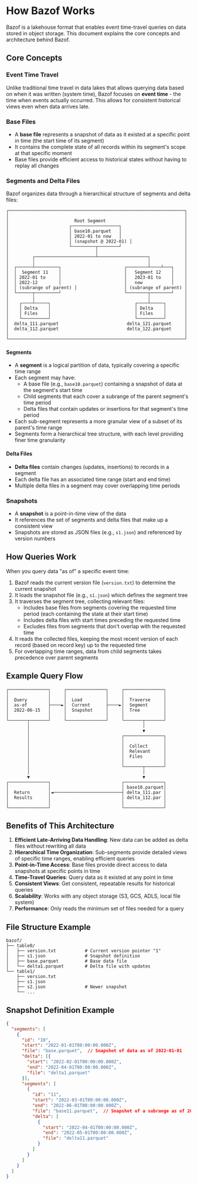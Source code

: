 # How Bazof Works

Bazof is a lakehouse format that enables event time-travel queries on data stored in object storage. This document explains the core concepts and architecture behind Bazof.

## Core Concepts

### Event Time Travel

Unlike traditional time travel in data lakes that allows querying data based on when it was written (system time), Bazof focuses on **event time** - the time when events actually occurred. This allows for consistent historical views even when data arrives late.

### Base Files

- A **base file** represents a snapshot of data as it existed at a specific point in time (the start time of its segment)
- It contains the complete state of all records within its segment's scope at that specific moment
- Base files provide efficient access to historical states without having to replay all changes

### Segments and Delta Files

Bazof organizes data through a hierarchical structure of segments and delta files:

```
┌───────────────────────────────────────────────────────────────────┐
│                                                                   │
│                         Root Segment                              │
│                       ┌──────────────────┐                        │
│                       │ base10.parquet   │                        │
│                       │ 2022-01 to now   │                        │
│                       │ (snapshot @ 2022-01) │                    │
│                       └─────────┬────────┘                        │
│                                 │                                 │
│         ┌───────────────────────┴───────────────────┐             │
│         │                                           │             │
│  ┌──────┴─────────┐                        ┌────────┴────┴───┐    │
│  │  Segment 11    │                        │   Segment 12    │    │    
│  │ 2022-01 to     │                        │   2023-01 to    │    │    
│  │ 2022-12        │                        │   now           │    │    
│  │ (subrange of parent) │                  │ (subrange of parent) │
│  └──────┬─────────┘                        └────────┬────────┘    │
│         │                                           │             │
│    ┌────┴─────┐                                ┌────┴─────┐       │
│    │ Delta    │                                │ Delta    │       │
│    │ Files    │                                │ Files    │       │
│    └──────────┘                                └──────────┘       │
│  delta_111.parquet                          delta_121.parquet     │
│  delta_112.parquet                          delta_122.parquet     │
│                                                                   │
└───────────────────────────────────────────────────────────────────┘
```

#### Segments

- A **segment** is a logical partition of data, typically covering a specific time range
- Each segment may have:
  - A base file (e.g., `base10.parquet`) containing a snapshot of data at the segment's start time
  - Child segments that each cover a subrange of the parent segment's time period
  - Delta files that contain updates or insertions for that segment's time period
- Each sub-segment represents a more granular view of a subset of its parent's time range
- Segments form a hierarchical tree structure, with each level providing finer time granularity

#### Delta Files

- **Delta files** contain changes (updates, insertions) to records in a segment
- Each delta file has an associated time range (start and end time)
- Multiple delta files in a segment may cover overlapping time periods

### Snapshots

- A **snapshot** is a point-in-time view of the data
- It references the set of segments and delta files that make up a consistent view
- Snapshots are stored as JSON files (e.g., `s1.json`) and referenced by version numbers

## How Queries Work

When you query data "as of" a specific event time:

1. Bazof reads the current version file (`version.txt`) to determine the current snapshot
2. It loads the snapshot file (e.g., `s1.json`) which defines the segment tree
3. It traverses the segment tree, collecting relevant files:
   - Includes base files from segments covering the requested time period (each containing the state at their start time)
   - Includes delta files with start times preceding the requested time
   - Excludes files from segments that don't overlap with the requested time
4. It reads the collected files, keeping the most recent version of each record 
   (based on record key) up to the requested time
5. For overlapping time ranges, data from child segments takes precedence over parent segments

## Example Query Flow

```
┌───────────────┐     ┌───────────────┐     ┌───────────────┐
│               │     │               │     │               │
│  Query        │     │  Load         │     │  Traverse     │
│  as-of        ├────►│  Current      ├────►│  Segment      │
│  2022-06-15   │     │  Snapshot     │     │  Tree         │
│               │     │               │     │               │
└───────┬───────┘     └───────────────┘     └───────┬───────┘
        │                                           │
        │                                           ▼
        │                                   ┌───────────────┐
        │                                   │               │
        │                                   │  Collect      │
        │                                   │  Relevant     │
        │                                   │  Files        │
        │                                   │               │
        │                                   └───────┬───────┘
        │                                           │
        ▼                                           ▼
┌───────────────┐                           ┌───────────────┐
│               │                           │ base10.parquet│
│  Return       │◄──────────────────────────┤ delta_111.par │
│  Results      │                           │ delta_112.par │
│               │                           │               │
└───────────────┘                           └───────────────┘
```

## Benefits of This Architecture

1. **Efficient Late-Arriving Data Handling**: New data can be added as delta files without rewriting all data
2. **Hierarchical Time Organization**: Sub-segments provide detailed views of specific time ranges, enabling efficient queries
3. **Point-in-Time Access**: Base files provide direct access to data snapshots at specific points in time
4. **Time-Travel Queries**: Query data as it existed at any point in time
5. **Consistent Views**: Get consistent, repeatable results for historical queries
6. **Scalability**: Works with any object storage (S3, GCS, ADLS, local file system)
7. **Performance**: Only reads the minimum set of files needed for a query

## File Structure Example

```
bazof/
├── table0/
│   ├── version.txt           # Current version pointer "1"
│   ├── s1.json               # Snapshot definition
│   ├── base.parquet          # Base data file
│   └── delta1.parquet        # Delta file with updates
└── table1/
    ├── version.txt
    ├── s1.json
    ├── s2.json               # Newer snapshot
    └── ...
```

## Snapshot Definition Example

```json
{
  "segments": [
    {
      "id": "10",
      "start": "2022-01-01T00:00:00.000Z",
      "file": "base.parquet",  // Snapshot of data as of 2022-01-01
      "delta": [{
        "start": "2022-02-01T00:00:00.000Z",
        "end": "2022-04-01T00:00:00.000Z",
        "file": "delta1.parquet"
      }],
      "segments": [
        {
          "id": "11",
          "start": "2022-03-01T00:00:00.000Z",
          "end": "2022-06-01T00:00:00.000Z",
          "file": "base11.parquet",  // Snapshot of a subrange as of 2022-03-01
          "delta": [
            {
              "start": "2022-04-01T00:00:00.000Z",
              "end": "2022-05-01T00:00:00.000Z",
              "file": "delta11.parquet"
            }
          ]
        }
      ]
    }
  ]
}
```

